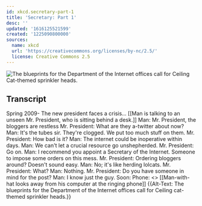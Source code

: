 ```yaml
---
id: xkcd.secretary-part-1
title: 'Secretary: Part 1'
desc: ''
updated: '1616125521599'
created: '1225090800000'
sources:
  name: xkcd
  url: 'https://creativecommons.org/licenses/by-nc/2.5/'
  license: Creative Commons 2.5
---
```

![The blueprints for the Department of the Internet offices call for Ceiling Cat-themed sprinkler heads.](https://imgs.xkcd.com/comics/secretary_part_1.png)

## Transcript
Spring 2009- The new president faces a crisis...
[[Man is talking to an unseen Mr. President, who is sitting behind a desk.]]
Man: Mr. President, the bloggers are restless
Mr. President: What are they a-twitter about now?
Man: It's the tubes sir. They're clogged. We put too much stuff on them.
Mr. President: How bad is it?
Man: The internet could be inoperative within days.
Man: We can't let a crucial resource go unshepherded.
Mr. President: Go on.
Man: I recommend you appoint a Secretary of the Internet. Someone to impose some orders on this mess.
Mr. President: Ordering bloggers around? Doesn't sound easy.
Man: No; it's like herding lolcats.
Mr. President: What?
Man: Nothing.
Mr. President: Do you have someone in mind for the post?
Man: I know just the guy.
Soon:
Phone: <<Ring>>
[[Man-with-hat looks away from his computer at the ringing phone]]
{{Alt-Text: The blueprints for the Department of the Internet offices call for Ceiling cat-themed sprinkler heads.}}
